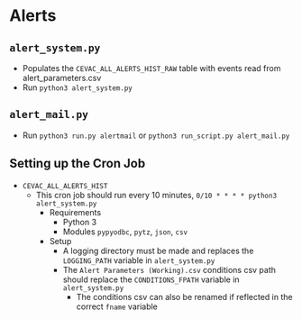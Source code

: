 # Alerts
## `alert_system.py`
* Populates the `CEVAC_ALL_ALERTS_HIST_RAW` table with events read from
alert_parameters.csv
* Run `python3 alert_system.py`
## `alert_mail.py`
* Run `python3 run.py alertmail` or `python3 run_script.py alert_mail.py`

## Setting up the Cron Job
* `CEVAC_ALL_ALERTS_HIST`
  * This cron job should run every 10 minutes, `0/10 * * * * python3 alert_system.py`
	* Requirements
		* Python 3
		* Modules `pypyodbc`, `pytz`, `json`, `csv`
	* Setup
		* A logging directory must be made and replaces the `LOGGING_PATH` variable
		in `alert_system.py`
		* The `Alert Parameters (Working).csv` conditions csv path should replace
		the `CONDITIONS_FPATH` variable in `alert_system.py`
		  * The conditions csv can also be renamed if reflected in the correct
			`fname` variable
